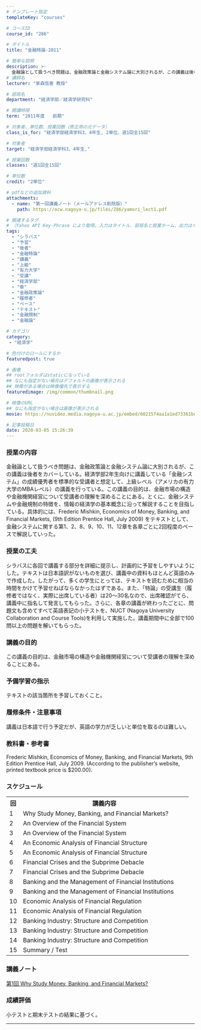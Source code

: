 ```yaml
---
# テンプレート指定
templateKey: "courses"

# コースID
course_id: "286"

# タイトル
title: "金融特論-2011"

# 簡単な説明
description: >-
  金融論として扱うべき問題は、金融政策論と金融システム論に大別されるが、この講義は後者をカバーしている。経済学部2年生向けに講義している「金融システム」の成績優秀者を標準的な受講者と想定して、上級レベル（アメリカの有力大学のMBAレベル）の講義を行っている。この講義の目的は、金融市場の構造や金融機関経営について受講者の理解を深めることにある。とくに、金融システムや金融規制の特徴を、情報の経済学の基本 ....
# 講師名
lecturer: "家森信善 教授"

# 部局名
department: "経済学部／経済学研究科"

# 開講時限
term: "2011年度	前期"

# 対象者、単位数、授業回数（修正用の元データ）
class_is_for: "経済学部経済学科3、4年生, 2単位、週1回全15回"

# 対象者
target: "経済学部経済学科3、4年生,"

# 授業回数
classes: "週1回全15回"

# 単位数
credit: "2単位"

# pdfなどの追加資料
attachments:
  - name: "第一回講義ノート（メールアドレス削除版）" 
    path: https://ocw.nagoya-u.jp/files/286/yamori_lect1.pdf

# 関連するタグ
# （Yahoo API Key-Phrase により取得。入力はタイトル、部局名と授業ホーム、出力はキーフレーズ（tags））
tags:
  - "シラバス"
  - "予習"
  - "後者"
  - "金融特論"
  - "講義"
  - "上級"
  - "有力大学"
  - "受講"
  - "経済学部"
  - "章"
  - "金融政策論"
  - "履修者"
  - "ペース"
  - "テキスト"
  - "金融規制"
  - "金融論"

# カテゴリ
category:
 - "経済学"

# 色付けのロールにするか
featuredpost: true

# 画像
## rootフォルダはstaticになっている
## なにも指定がない場合はデフォルトの画像が表示される
## 映像がある場合は映像優先で表示する
featuredimage: /img/common/thumbnail.png

# 映像のURL
## なにも指定がない場合は画像が表示される
movie: https://nuvideo.media.nagoya-u.ac.jp/embed/60215f4aa1a1ed73361bd939485171ed58b094a9

# 記事投稿日
date: 2020-03-05 15:26:39
---
```


### 授業の内容

金融論として扱うべき問題は、金融政策論と金融システム論に大別されるが、この講義は後者をカバーしている。経済学部2年生向けに講義している「金融システム」の成績優秀者を標準的な受講者と想定して、上級レベル（アメリカの有力大学のMBAレベル）の講義を行っている。この講義の目的は、金融市場の構造や金融機関経営について受講者の理解を深めることにある。とくに、金融システムや金融規制の特徴を、情報の経済学の基本概念に沿って解説することを目指している。具体的には、Frederic Mishkin, <span class="i">Economics of Money, Banking, and Financial Markets</span>, (9th Edition Prentice Hall, July 2009) をテキストとして、金融システムに関する第1、2、8、9、10、11、12章を各章ごとに2回程度のペースで解説していった。


### 授業の工夫

シラバスに各回で講義する部分を詳細に提示し、計画的に予習をしやすいようにした。テキストは日本語訳がないものを選び、講義中の資料もほとんど英語のみで作成した。したがって、多くの学生にとっては、テキストを読むために相当の時間をかけて予習せねばならなかったはずである。また、「特論」の受講生（履修者ではなく、実際に出席している者）は20〜30名なので、出席確認がてら、講義中に指名して発言してもらった。さらに、各章の講義が終わったごとに、問題文も含めてすべて英語表記の小テストを、NUCT (Nagoya University Collaboration and Course Tools)を利用して実施した。講義期間中に全部で100問以上の問題を解いてもらった。





### 講義の目的

この講義の目的は、金融市場の構造や金融機関経営について受講者の理解を深めることにある。

### 予備学習の指示

テキストの該当箇所を予習しておくこと。

### 履修条件・注意事項

講義は日本語で行う予定だが、英語の学力が乏しいと単位を取るのは難しい。

### 教科書・参考書

Frederic Mishkin, <span class="i">Economics of Money, Banking, and Financial Markets</span>, 9th Edition Prentice Hall, July 2009. (According to the publisher’s website, printed textbook price is $200.00).


<h3>スケジュール</h3>
<table class="basic" width="455">
<tr>
<th width="20" class="center">回</th>
<th width="435" class="center">講義内容</th>
</tr>
<tr>
<td width="20" class="center">1</td>
<td width="435">Why Study Money, Banking, and Financial Markets?</td>
</tr>
<tr>
<td width="20" class="center">2</td>
<td width="435">An Overview of the Financial System</td>
</tr>
<tr>
<td width="20" class="center">3</td>
<td width="435">An Overview of the Financial System</td>
</tr>
<tr>
<td width="20" class="center">4</td>
<td width="435">An Economic Analysis of Financial Structure</td>
</tr>
<tr>
<td width="20" class="center">5</td>
<td width="435">An Economic Analysis of Financial Structure</td>
</tr>
<tr>
<td width="20" class="center">6</td>
<td width="435">Financial Crises and the Subprime Debacle</td>
</tr>
<tr>
<td width="20" class="center">7</td>
<td width="435">Financial Crises and the Subprime Debacle</td>
</tr>
<tr>
<td width="20" class="center">8</td>
<td width="435">Banking and the Management of Financial Institutions</td>
</tr>
<tr>
<td width="20" class="center">9</td>
<td width="435">Banking and the Management of Financial Institutions</td>
</tr>
<tr>
<td width="20" class="center">10</td>
<td width="435">Economic Analysis of Financial Regulation</td>
</tr>
<tr>
<td width="20" class="center">11</td>
<td width="435">Economic Analysis of Financial Regulation</td>
</tr>
<tr>
<td width="20" class="center">12</td>
<td width="435">Banking Industry: Structure and Competition</td>
</tr>
<tr>
<td width="20" class="center">13</td>
<td width="435">Banking Industry: Structure and Competition</td>
</tr>
<tr>
<td width="20" class="center">14</td>
<td width="435">Banking Industry: Structure and Competition</td>
</tr>
<tr>
<td width="20" class="center">15</td>
<td width="435">Summary / Test</td>
</tr>
</table>


### 講義ノート

[第1回 Why Study Money, Banking, and Financial Markets?](https://ocw.nagoya-u.jp/files/286/yamori_lect1.pdf) 





### 成績評価

小テストと期末テストの結果に基づく。





-----